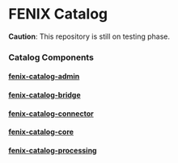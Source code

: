 FENIX Catalog
=============

**Caution**: This repository is still on testing phase.

### Catalog Components

#### [fenix-catalog-admin](fenix-catalog-admin/README.md)
#### [fenix-catalog-bridge](fenix-catalog-bridge/README.md)
#### [fenix-catalog-connector](fenix-catalog-connector/README.md)
#### [fenix-catalog-core](fenix-catalog-core/README.md)
#### [fenix-catalog-processing](fenix-catalog-processing/README.md)
